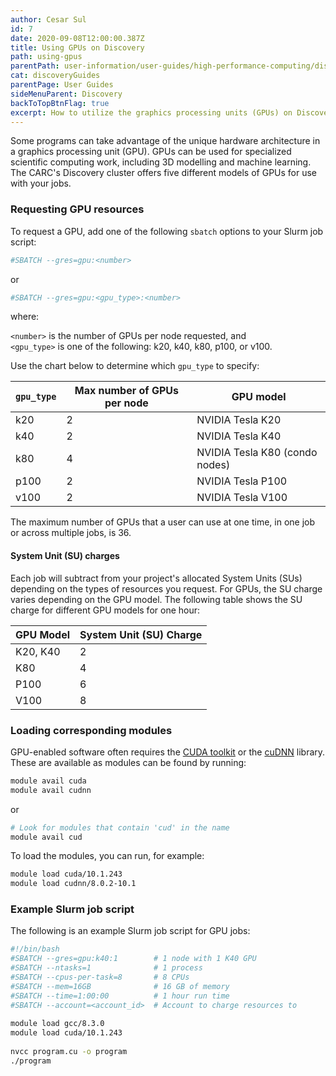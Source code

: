 ```yaml
---
author: Cesar Sul
id: 7
date: 2020-09-08T12:00:00.387Z
title: Using GPUs on Discovery
path: using-gpus
parentPath: user-information/user-guides/high-performance-computing/discovery
cat: discoveryGuides
parentPage: User Guides
sideMenuParent: Discovery
backToTopBtnFlag: true
excerpt: How to utilize the graphics processing units (GPUs) on Discovery.
---
```


Some programs can take advantage of the unique hardware architecture in a graphics processing unit (GPU). GPUs can be used for specialized scientific computing work, including 3D modelling and machine learning. The CARC's Discovery cluster offers five different models of GPUs for use with your jobs.

### Requesting GPU resources

To request a GPU, add one of the following `sbatch` options to your Slurm job script:

```sh
#SBATCH --gres=gpu:<number>
```

or

```sh
#SBATCH --gres=gpu:<gpu_type>:<number>
```

where:

`<number>` is the number of GPUs per node requested, and  
`<gpu_type>` is one of the following: k20, k40, k80, p100, or v100.

Use the chart below to determine which `gpu_type` to specify:

|`gpu_type` | Max number of GPUs per node | GPU model|
|---|---|---|
|k20 	|2| NVIDIA Tesla K20 |
|k40 	|2| NVIDIA Tesla K40 |
|k80 	|4| NVIDIA Tesla K80 (condo nodes) |
|p100 	|2| NVIDIA Tesla P100 |
|v100 	|2| NVIDIA Tesla V100 |

The maximum number of GPUs that a user can use at one time, in one job or across multiple jobs, is 36.

#### System Unit (SU) charges

Each job will subtract from your project's allocated System Units (SUs) depending on the types of resources you request. For GPUs, the SU charge varies depending on the GPU model. The following table shows the SU charge for different GPU models for one hour:

| GPU Model | System Unit (SU) Charge |
|-----------|-------------------------|
| K20, K40  | 2                       |
| K80       | 4                       |
| P100      | 6                       |
| V100      | 8                       |

### Loading corresponding modules

GPU-enabled software often requires the [CUDA toolkit](https://developer.nvidia.com/cuda-toolkit) or the [cuDNN](https://developer.nvidia.com/cudnn) library. These are available as modules can be found by running:

```sh
module avail cuda
module avail cudnn
```

or

```sh
# Look for modules that contain 'cud' in the name
module avail cud
```

To load the modules, you can run, for example:

```sh
module load cuda/10.1.243
module load cudnn/8.0.2-10.1
```

### Example Slurm job script

The following is an example Slurm job script for GPU jobs:

```sh
#!/bin/bash
#SBATCH --gres=gpu:k40:1        # 1 node with 1 K40 GPU
#SBATCH --ntasks=1              # 1 process
#SBATCH --cpus-per-task=8       # 8 CPUs
#SBATCH --mem=16GB              # 16 GB of memory
#SBATCH --time=1:00:00          # 1 hour run time
#SBATCH --account=<account_id>  # Account to charge resources to
  
module load gcc/8.3.0
module load cuda/10.1.243
  
nvcc program.cu -o program
./program
```
